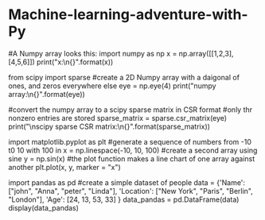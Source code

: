 # Machine-learning-adventure-with-Py
#A Numpy array looks this:
import numpy as np 
x = np.array([[1,2,3], [4,5,6]])
print("x:\n{}".format(x))

from scipy import sparse
#create a 2D Numpy array with a daigonal of ones, and zeros everywhere else
eye = np.eye(4)
print("numpy array:\n{}".format(eye))


#convert the numpy array to a scipy sparse matrix in CSR format
#only thr nonzero entries are stored
sparse_matrix = sparse.csr_matrix(eye)
print("\nscipy sparse CSR matrix:\n{}".format(sparse_matrix))


import matplotlib.pyplot as plt 
#generate a sequence of numbers from -10 t0 10 with 100 in 
x = np.linespace(-10, 10, 100)
#create a second array using sine
y = np.sin(x)
#the plot function makes a line chart of one array against another
plt.plot(x, y, marker = "x")


import pandas as pd 
#create a simple dataset of people
data = {'Name':["john", "Anna", "peter", "Linda"], 
'Location': ["New York", "Paris", "Berlin", "London"], 'Age': [24, 13, 53, 33]
}
data_pandas = pd.DataFrame(data)
 display(data_pandas)

